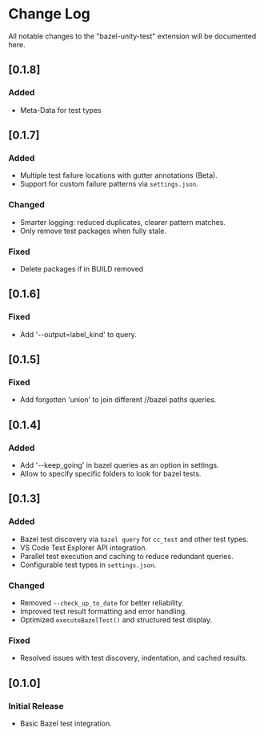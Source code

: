 # Change Log

All notable changes to the "bazel-unity-test" extension will be documented here.

## [0.1.8]

### Added
- Meta-Data for test types

## [0.1.7]

### Added
- Multiple test failure locations with gutter annotations (Beta).
- Support for custom failure patterns via `settings.json`.

### Changed
- Smarter logging: reduced duplicates, clearer pattern matches.
- Only remove test packages when fully stale.

### Fixed
- Delete packages if in BUILD removed

## [0.1.6]

### Fixed
- Add '--output=label_kind' to query.

## [0.1.5]

### Fixed
- Add forgotten 'union' to join different //bazel paths queries.

## [0.1.4]

### Added
- Add '--keep_going' in bazel queries as an option in settings.
- Allow to specify specific folders to look for bazel tests.

## [0.1.3]

### Added
- Bazel test discovery via `bazel query` for `cc_test` and other test types.
- VS Code Test Explorer API integration.
- Parallel test execution and caching to reduce redundant queries.
- Configurable test types in `settings.json`.

### Changed
- Removed `--check_up_to_date` for better reliability.
- Improved test result formatting and error handling.
- Optimized `executeBazelTest()` and structured test display.

### Fixed
- Resolved issues with test discovery, indentation, and cached results.

## [0.1.0]
### Initial Release
- Basic Bazel test integration.